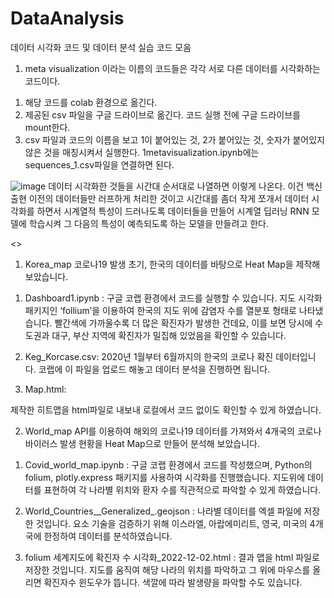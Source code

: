 # DataAnalysis
데이터 시각화 코드 및 데이터 분석 실습 코드 모음

1. meta visualization 이라는 이름의 코드들은 각각 서로 다른 데이터를 시각화하는 코드이다.
  1) 해당 코드를 colab 환경으로 옮긴다.
  2) 제공된 csv 파일을 구글 드라이브로 옮긴다. 코드 실행 전에 구글 드라이브를 mount한다.
  3) csv 파일과 코드의 이름을 보고 1이 붙어있는 것, 2가 붙어있는 것, 숫자가 붙어있지 않은 것을 매칭시켜서 실행한다.
    1metavisualization.ipynb에는 sequences_1.csv파일을 연결하면 된다.
    
  ![image](https://user-images.githubusercontent.com/101084413/206541966-23e5c0dd-7c95-44de-8986-93db820494da.png)
  데이터 시각화한 것들을 시간대 순서대로 나열하면 이렇게 나온다. 이건 백신 출현 이전의 데이터들만 러프하게 처리한 것이고 시간대를 좀더 작게 쪼개서 데이터 시각화를 하면서 시계열적 특성이 드러나도록 데이터들을 만들어 시계열 딥러닝 RNN 모델에 학습시켜 그 다음의 특성이 예측되도록 하는 모델을 만들려고 한다.


<>
1.	Korea_map
코로나19 발생 초기, 한국의 데이터를 바탕으로 Heat Map을 제작해 보았습니다.
1)	Dashboard1.ipynb : 구글 코랩 환경에서 코드를 실행할 수 있습니다. 지도 시각화 패키지인 ‘follium’을 이용하여 한국의 지도 위에 감염자 수를 열분포 형태로 나타냈습니다. 빨간색에 가까울수록 더 많은 확진자가 발생한 건데요, 이를 보면 당시에 수도권과 대구, 부산 지역에 확진자가 밀집해 있었음을 확인할 수 있습니다.
  
2)	Keg_Korcase.csv: 2020년 1월부터 6월까지의 한국의 코로나 확진 데이터입니다. 코랩에 이 파일을 업로드 해놓고 데이터 분석을 진행하면 됩니다.
 

3)	Map.html:
 
제작한 히트맵을 html파일로 내보내 로컬에서 코드 없이도 확인할 수 있게 하였습니다.

2.	World_map
API를 이용하여 해외의 코로나19 데이터를 가져와서 4개국의 코로나 바이러스 발생 현황을 Heat Map으로 만들어 분석해 보았습니다.
1)	Covid_world_map.ipynb : 구글 코랩 환경에서 코드를 작성했으며, Python의 folium, plotly.express 패키지를 사용하여 시각화를 진행했습니다. 지도위에 데이터를 표현하여 각 나라별 위치와 환자 수를 직관적으로 파악할 수 있게 하였습니다.
 
2)	World_Countries__Generalized_.geojson : 나라별 데이터를 엑셀 파일에 저장한 것입니다. 요소 기술을 검증하기 위해 이스라엘, 아랍에미리트, 영국, 미국의 4개국에 한정하여 데이터를 분석하였습니다. 
 
3)	folium 세계지도에 확진자 수 시각화_2022-12-02.html : 결과 맵을 html 파일로 저장한 것입니다. 지도를 움직여 해당 나라의 위치를 파악하고 그 위에 마우스를 올리면 확진자수 윈도우가 뜹니다. 색깔에 따라 발생량을 파악할 수도 있습니다.
 

